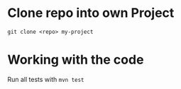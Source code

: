 # Clone repo into own Project

```
git clone <repo> my-project
```

# Working with the code

Run all tests with `mvn test`
